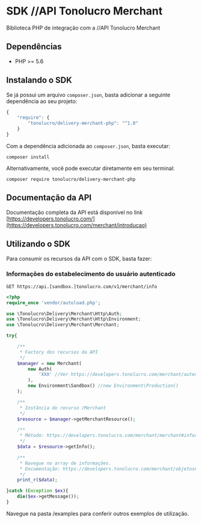 # SDK //API Tonolucro Merchant
Biblioteca PHP de integração com a //API Tonolucro Merchant

## Dependências

* PHP >= 5.6

## Instalando o SDK

Se já possui um arquivo `composer.json`, basta adicionar a seguinte dependência ao seu projeto:

```javascript
{
    "require": {
        "tonolucro/delivery-merchant-php": "^1.0"
    }
}
```

Com a dependência adicionada ao `composer.json`, basta executar:

```
composer install
```

Alternativamente, você pode executar diretamente em seu terminal:

```
composer require tonolucro/delivery-merchant-php
```

## Documentação da API

Documentação completa da API está disponível no link [https://developers.tonolucro.com/](https://developers.tonolucro.com/merchant/introducao)

## Utilizando o SDK

Para consumir os recursos da API com o SDK, basta fazer:

### Informações do estabelecimento do usuário autenticado

```
GET ​https://api.[sandbox.]tonolucro.com/v1/merchant/​info
```

````php
<?php
require_once 'vendor/autoload.php';

use \Tonolucro\Delivery\Merchant\Http\Auth;
use \Tonolucro\Delivery\Merchant\Http\Environment;
use \Tonolucro\Delivery\Merchant\Merchant;

try{

    /**
     * Factory dos recursos da API
     */
    $manager = new Merchant(
        new Auth(
            'XXX' //Ver https://developers.tonolucro.com/merchant/autenticacao
        ),
        new Environment\Sandbox() //new Environment\Production()
    );

    /**
     * Instância do recurso /Merchant
     */
    $resource = $manager->getMerchantResource();

    /**
     * Método: https://developers.tonolucro.com/merchant/merchant#informacoes
     */
    $data = $resource->getInfo();

    /**
     * Navegue no array de informações.
     * Documentação: https://developers.tonolucro.com/merchant/objetos#merchant
     */
    print_r($data);

}catch (Exception $ex){
    die($ex->getMessage());
}
````

Navegue na pasta /examples para conferir outros exemplos de utilização.